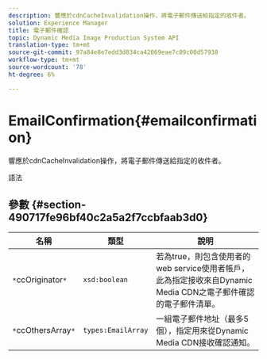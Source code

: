 ```yaml
---
description: 響應於cdnCacheInvalidation操作，將電子郵件傳送給指定的收件者。
solution: Experience Manager
title: 電子郵件確認
topic: Dynamic Media Image Production System API
translation-type: tm+mt
source-git-commit: 97a84e8e7edd3d834ca42069eae7c09c00d57938
workflow-type: tm+mt
source-wordcount: '78'
ht-degree: 6%

---
```



# EmailConfirmation{#emailconfirmation}

響應於cdnCacheInvalidation操作，將電子郵件傳送給指定的收件者。

語法

## 參數 {#section-490717fe96bf40c2a5a2f7ccbfaab3d0}

| 名稱 | 類型 | 說明 |
|---|---|---|
| `*`ccOriginator`*` | `xsd:boolean` | 若為true，則包含使用者的web service使用者帳戶，此為指定接收來自Dynamic Media CDN之電子郵件確認的電子郵件清單。 |
| `*`ccOthersArray`*` | `types:EmailArray` | 一組電子郵件地址（最多5個），指定用來從Dynamic Media CDN接收確認通知。 |

